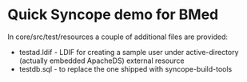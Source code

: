 Quick Syncope demo for BMed
========

In core/src/test/resources a couple of additional files are provided:
 * testad.ldif - LDIF for creating a sample user under active-directory (actually embedded ApacheDS) external resource
 * testdb.sql - to replace the one shipped with syncope-build-tools
               